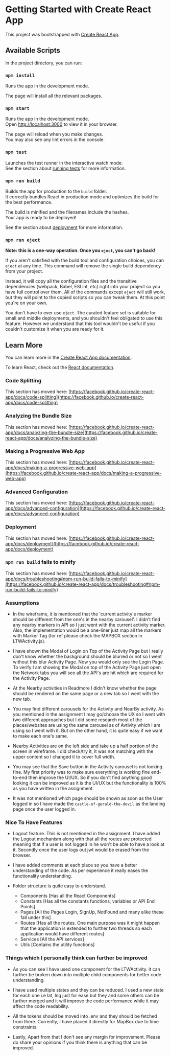 # Getting Started with Create React App

This project was bootstrapped with [Create React App](https://github.com/facebook/create-react-app).

## Available Scripts

In the project directory, you can run:

### `npm install`

Runs the app in the development mode.

The page will install all the relevant packages.

### `npm start`

Runs the app in the development mode.\
Open [http://localhost:3000](http://localhost:3000) to view it in your browser.

The page will reload when you make changes.\
You may also see any lint errors in the console.

### `npm test`

Launches the test runner in the interactive watch mode.\
See the section about [running tests](https://facebook.github.io/create-react-app/docs/running-tests) for more information.

### `npm run build`

Builds the app for production to the `build` folder.\
It correctly bundles React in production mode and optimizes the build for the best performance.

The build is minified and the filenames include the hashes.\
Your app is ready to be deployed!

See the section about [deployment](https://facebook.github.io/create-react-app/docs/deployment) for more information.

### `npm run eject`

**Note: this is a one-way operation. Once you `eject`, you can't go back!**

If you aren't satisfied with the build tool and configuration choices, you can `eject` at any time. This command will remove the single build dependency from your project.

Instead, it will copy all the configuration files and the transitive dependencies (webpack, Babel, ESLint, etc) right into your project so you have full control over them. All of the commands except `eject` will still work, but they will point to the copied scripts so you can tweak them. At this point you're on your own.

You don't have to ever use `eject`. The curated feature set is suitable for small and middle deployments, and you shouldn't feel obligated to use this feature. However we understand that this tool wouldn't be useful if you couldn't customize it when you are ready for it.

## Learn More

You can learn more in the [Create React App documentation](https://facebook.github.io/create-react-app/docs/getting-started).

To learn React, check out the [React documentation](https://reactjs.org/).

### Code Splitting

This section has moved here: [https://facebook.github.io/create-react-app/docs/code-splitting](https://facebook.github.io/create-react-app/docs/code-splitting)

### Analyzing the Bundle Size

This section has moved here: [https://facebook.github.io/create-react-app/docs/analyzing-the-bundle-size](https://facebook.github.io/create-react-app/docs/analyzing-the-bundle-size)

### Making a Progressive Web App

This section has moved here: [https://facebook.github.io/create-react-app/docs/making-a-progressive-web-app](https://facebook.github.io/create-react-app/docs/making-a-progressive-web-app)

### Advanced Configuration

This section has moved here: [https://facebook.github.io/create-react-app/docs/advanced-configuration](https://facebook.github.io/create-react-app/docs/advanced-configuration)

### Deployment

This section has moved here: [https://facebook.github.io/create-react-app/docs/deployment](https://facebook.github.io/create-react-app/docs/deployment)

### `npm run build` fails to minify

This section has moved here: [https://facebook.github.io/create-react-app/docs/troubleshooting#npm-run-build-fails-to-minify](https://facebook.github.io/create-react-app/docs/troubleshooting#npm-run-build-fails-to-minify)

### Assumptions

- In the wireframe, it is mentioned that the 'current activity's marker should be different from the one's in the nearby carousel'. I didn't find any nearby markers in API so I just went with the current activity marker. Also, the implementation would be a one-liner just map all the markers with Marker Tag (for ref please check the MAPBOX section in LTWActivity.js).

- I have shown the Modal of Login on Top of the Activity Page but I really don't know whether the background should be blurred or not so I went without this blur Activity Page. Now you would only see the Login Page. To verify I am showing the Modal on top of the Activity Page just open the Network tabs you will see all the API's are hit which are required for the Activity Page.

- At the Nearby activities in Readmore I didn't know whether the page should be rendered on the same page or a new tab so I went with the new tab.

- You may find different carousels for the Activity and NearBy activity. As you mentioned in the assignment I may go/choose the UX so I went with two different approaches but I did some research most of the places/websites are using the same carousel as of Avtivity which I am using so I went with it. But on the other hand, it is quite easy if we want to make each one's same.

- Nearby Activities are on the left side and take up a half portion of the screen in wireframe. I did check/try it, it was not matching with the upper content so I changed it to cover full width.

- You may see that the Save button in the Activity carousel is not looking fine. My first priority was to make sure everything is working fine end-to-end then improve the UI/UX. So if you don't find anything good looking it can be improved as it is the UI/UX but the functionality is 100% as you have written in the assignment.

- It was not mentioned which page should be shown as soon as the User logged in so I have made the `castle-of-gerald-the-devil` as the landing page once the user logged in.

### Nice To Have Features

- Logout feature. This is not mentioned in the assignment. I have added the Logout mechanism along with that all the routes are protected meaning that if a user is not logged in he won't be able to have a look at it. Secondly once the user logs out jwt would be erased from the browser.

- I have added comments at each place so you have a better understanding of the code. As per experience it really eases the functionality understanding.

- Folder structure is quite easy to understand.
  - Components [Has all the React Components]
  - Constants [Has all the constants functions, variables or API End Points]
  - Pages [All the Pages Login, SignUp, NotFound and many alike these fall under this]
  - Routes [Has all the routes. One main purpose was it might happen that the application is extended to further two threads so each application would have different routes]
  - Services [All the API services]
  - Utils [Contains the utility functions]

### Things which I personally think can further be improved

- As you can see I have used one component for the LTWActivity. it can further be broken down into multiple child components for better code understanding.

- I have used multiple states and they can be reduced. I used a new state for each one i.e lat, lng just for ease but they and some others can be further merged and it will improve the code performance while it may affect the code readability.

- All the tokens should be moved into .env and they should be fetched from there. Currently, I have placed it directly for MapBox due to time constraints.

- Lastly, Apart from that I don't see any margin for improvement. Please do share your opinions if you think there is anything that can be improved.
